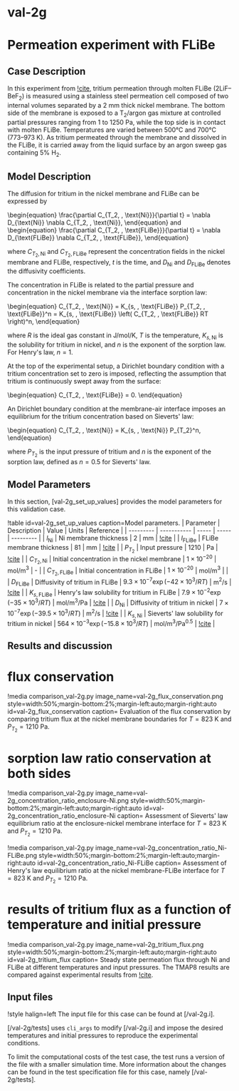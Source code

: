 # val-2g

# Permeation experiment with FLiBe

## Case Description

In this experiment from [!cite](calderoni2008measurement), tritium permeation through molten FLiBe (2LiF–BeF$_2$) is measured using a stainless steel permeation cell composed of two internal volumes separated by a 2 mm thick nickel membrane. The bottom side of the membrane is exposed to a T$_2$/argon gas mixture at controlled partial pressures ranging from 1 to 1250 Pa, while the top side is in contact with molten FLiBe. Temperatures are varied between 500°C and 700°C (773–973 K). As tritium permeated through the membrane and dissolved in the FLiBe, it is carried away from the liquid surface by an argon sweep gas containing 5$\%$ H$_2$.

## Model Description

The diffusion for tritium in the nickel membrane and FLiBe can be expressed by

\begin{equation}
\frac{\partial C_{T_2, \,  \text{Ni}}}{\partial t} = \nabla D_{\text{Ni}} \nabla C_{T_2, \,  \text{Ni}},
\end{equation}
and
\begin{equation}
\frac{\partial C_{T_2, \,  \text{FLiBe}}}{\partial t} = \nabla D_{\text{FLiBe}} \nabla C_{T_2, \,  \text{FLiBe}},
\end{equation}

where $C_{T_2, \,  \text{Ni}}$ and $C_{T_2, \,  \text{FLiBe}}$ represent the concentration fields in the nickel membrane and FLiBe, respectively, $t$ is the time, and $D_{\text{Ni}}$ and $D_{\text{FLiBe}}$ denotes the diffusivity coefficients.

The concentration in FLiBe is related to the partial pressure and concentration in the nickel membrane via the interface sorption law:

\begin{equation}
C_{T_2, \,  \text{Ni}} = K_{s, \,  \text{FLiBe}} P_{T_2, \,  \text{FLiBe}}^n = K_{s, \,  \text{FLiBe}} \left( C_{T_2, \,  \text{FLiBe}} RT \right)^n,
\end{equation}

where $R$ is the ideal gas constant in J/mol/K, $T$ is the temperature, $K_{s, \,  \text{Ni}}$ is the solubility for tritium in nickel, and $n$ is the exponent of the sorption law. For Henry's law, $n=1$.

At the top of the experimental setup, a Dirichlet boundary condition with a tritium concentration set to zero is imposed, reflecting the assumption that tritium is continuously swept away from the surface:

\begin{equation}
C_{T_2, \,  \text{FLiBe}} = 0.
\end{equation}

An Dirichlet boundary condition at the membrane-air interface imposes an equilibrium for the tritium concentration based on Sieverts' law:

\begin{equation}
C_{T_2, \,  \text{Ni}} = K_{s, \,  \text{Ni}} P_{T_2}^n,
\end{equation}

where $P_{T_2}$ is the input pressure of tritium and $n$ is the exponent of the sorption law, defined as $n=0.5$ for Sieverts' law.

## Model Parameters

In this section, [val-2g_set_up_values] provides the model parameters for this validation case.

!table id=val-2g_set_up_values caption=Model parameters.
| Parameter | Description | Value | Units | Reference |
| --------- | ----------- | ----- | ----- | --------- |
| $l_{\mathrm{Ni}}$ | Ni membrane thickness | $2$ | mm | [!cite](calderoni2008measurement) |
| $l_{\mathrm{FLiBe}}$ | FLiBe membrane thickness | $81$ | mm | [!cite](calderoni2008measurement) |
| $P_{T_2}$ | Input pressure | $1210$ | Pa | [!cite](calderoni2008measurement) |
| $C_{T_2, \mathrm{Ni}}$ | Initial concentration in the nickel membrane | $1\times 10^{-20}$ | mol/m$^3$ | - |
| $C_{T_2, \mathrm{FLiBe}}$ | Initial concentration in FLiBe | $1\times 10^{-20}$ | mol/m$^3$ |  |
| $D_{\mathrm{FLiBe}}$ | Diffusivity of tritium in FLiBe | $9.3 \times 10^{-7} \exp(- 42 \times 10^3 / RT)$ | m$^2$/s | [!cite](calderoni2008measurement) |
| $K_{s, \mathrm{FLiBe}}$ | Henry's law solubility for tritium in FLiBe | $7.9 \times 10^{-2} \exp(- 35 \times 10^3 / RT)$ | mol/m$^3$/Pa | [!cite](calderoni2008measurement) |
| $D_{\mathrm{Ni}}$ | Diffusivity of tritium in nickel | $7 \times 10^{-7} \exp(- 39.5 \times 10^3 / RT)$ | m$^2$/s | [!cite](causey2012tritium) |
| $K_{s, \mathrm{Ni}}$ | Sieverts' law solubility for tritium in nickel | $564 \times 10^{-3} \exp(- 15.8 \times 10^3 / RT)$ | mol/m$^3$/Pa$^{0.5}$ | [!cite](calderoni2008measurement) |

## Results and discussion

# flux conservation

!media comparison_val-2g.py
       image_name=val-2g_flux_conservation.png
       style=width:50%;margin-bottom:2%;margin-left:auto;margin-right:auto
       id=val-2g_flux_conservation
       caption= Evaluation of the flux conservation by comparing tritium flux at the nickel membrane boundaries for $T = 823$ K and $P_{T_2} = 1210$ Pa.

# sorption law ratio conservation at both sides

!media comparison_val-2g.py
       image_name=val-2g_concentration_ratio_enclosure-Ni.png
       style=width:50%;margin-bottom:2%;margin-left:auto;margin-right:auto
       id=val-2g_concentration_ratio_enclosure-Ni
       caption= Assessment of Sieverts' law equilibrium ratio at the enclosure-nickel membrane interface for $T = 823$ K and $P_{T_2} = 1210$ Pa.

!media comparison_val-2g.py
       image_name=val-2g_concentration_ratio_Ni-FLiBe.png
       style=width:50%;margin-bottom:2%;margin-left:auto;margin-right:auto
       id=val-2g_concentration_ratio_Ni-FLiBe
       caption= Assessment of Henry's law equilibrium ratio at the nickel membrane-FLiBe interface for $T = 823$ K and $P_{T_2} = 1210$ Pa.

# results of tritium flux as a function of temperature and initial pressure

!media comparison_val-2g.py
       image_name=val-2g_tritium_flux.png
       style=width:50%;margin-bottom:2%;margin-left:auto;margin-right:auto
       id=val-2g_tritium_flux
       caption= Steady state permeation flux through Ni and FLiBe at different temperatures and input pressures. The TMAP8 results are compared against experimental results from [!cite](calderoni2008measurement).

## Input files

!style halign=left
The input file for this case can be found at [/val-2g.i].

[/val-2g/tests] uses `cli_args` to modify [/val-2g.i] and impose the desired temperatures and initial pressures to reproduce the experimental conditions.

To limit the computational costs of the test case, the test runs a version of the file with a smaller simulation time. More information about the changes can be found in the test specification file for this case, namely [/val-2g/tests].
